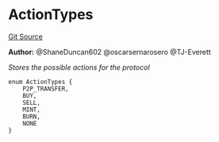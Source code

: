 # ActionTypes
[Git Source](https://github.com/thrackle-io/tron/blob/67919752074a6ad99319926c762bce79963a8aa4/src/common/ActionEnum.sol)

**Author:**
@ShaneDuncan602 @oscarsernarosero @TJ-Everett

*Stores the possible actions for the protocol*


```solidity
enum ActionTypes {
    P2P_TRANSFER,
    BUY,
    SELL,
    MINT,
    BURN,
    NONE
}
```

